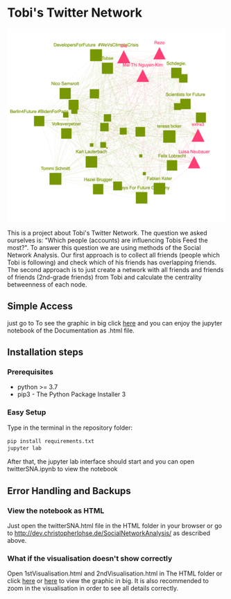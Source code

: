 # Tobi's Twitter Network

<img src="visualisation.png"  width="500">

This is a project about Tobi's Twitter Network. The question we asked ourselves is: "Which people (accounts) are influencing Tobis Feed the most?". To answer this question we are using methods of the Social Network Analysis. Our first approach is to collect all friends (people which Tobi is following) and check which of his friends has overlapping friends. The second approach is to just create a network with all friends and friends of friends (2nd-grade friends) from Tobi and calculate the centrality betweenness of each node.

## Simple Access 

just go to To see the graphic in big click
[here](index.html) and you can enjoy the jupyter notebook of the Documentation as .html file.

## Installation steps

### Prerequisites

- python >= 3.7
- pip3 - The Python Package Installer 3

### Easy Setup

Type in the terminal in the repository folder:

``` bash
pip install requirements.txt
jupyter lab
```

After that, the jupyter lab interface should start and you can open twitterSNA.ipynb to view the notebook

## Error Handling and Backups

### View the notebook as HTML 

Just open the twitterSNA.html file in the HTML folder in your browser or go to http://dev.christopherlohse.de/SocialNetworkAnalysis/ as described above.

### What if the visualisation doesn't show correctly

Open 1stVisualisation.html and 2ndVisualisation.html in The HTML folder or click
[here](HTML/1stVisualisation.html) or 
[here](HTML/2ndVisualisation.html) to view the graphic in big. It is also recommended to zoom in the visualisation in order to see all details correctly.



